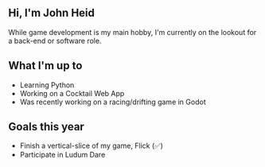 ## Hi, I'm John Heid 
While game development is my main hobby, I'm currently on the lookout for a back-end or software role.

## What I'm up to
- Learning Python
- Working on a Cocktail Web App
- Was recently working on a racing/drifting game in Godot
 
## Goals this year
- Finish a vertical-slice of my game, Flick (✅)
- Participate in Ludum Dare
